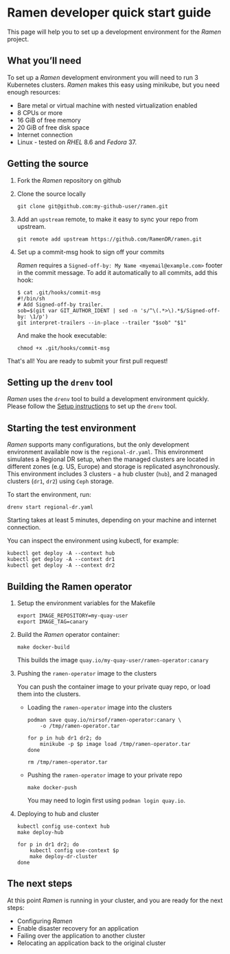 <!--
SPDX-FileCopyrightText: The RamenDR authors
SPDX-License-Identifier: Apache-2.0
-->

# Ramen developer quick start guide

This page will help you to set up a development environment for the
*Ramen* project.

## What you’ll need

To set up a *Ramen* development environment you will need to run 3
Kubernetes clusters. *Ramen* makes this easy using minikube, but you need
enough resources:

- Bare metal or virtual machine with nested virtualization enabled
- 8 CPUs or more
- 16 GiB of free memory
- 20 GiB of free disk space
- Internet connection
- Linux - tested on *RHEL* 8.6 and *Fedora* 37.

## Getting the source

1. Fork the *Ramen* repository on github

1. Clone the source locally

   ```
   git clone git@github.com:my-github-user/ramen.git
   ```

1. Add an `upstream` remote, to make it easy to sync your repo from
   upstream.

   ```
   git remote add upstream https://github.com/RamenDR/ramen.git
   ```

1. Set up a commit-msg hook to sign off your commits

   *Ramen* requires a `Signed-off-by: My Name <myemail@example.com>`
   footer in the commit message. To add it automatically to all commits,
   add this hook:

   ```
   $ cat .git/hooks/commit-msg
   #!/bin/sh
   # Add Signed-off-by trailer.
   sob=$(git var GIT_AUTHOR_IDENT | sed -n 's/^\(.*>\).*$/Signed-off-by: \1/p')
   git interpret-trailers --in-place --trailer "$sob" "$1"
   ```

   And make the hook executable:

   ```
   chmod +x .git/hooks/commit-msg
   ```

That's all! You are ready to submit your first pull request!

## Setting up the `drenv` tool

*Ramen* uses the `drenv` tool to build a development environment
quickly. Please follow the
[Setup instructions](https://github.com/RamenDR/ramen/tree/main/test#setup)
to set up the `drenv` tool.

## Starting the test environment

*Ramen* supports many configurations, but the only development
environment available now is the `regional-dr.yaml`. This environment
simulates a Regional DR setup, when the managed clusters are located in
different zones (e.g. US, Europe) and storage is replicated
asynchronously. This environment includes 3 clusters - a hub cluster
(`hub`), and 2 managed clusters (`dr1`, `dr2`) using `Ceph` storage.

To start the environment, run:

```
drenv start regional-dr.yaml
```

Starting takes at least 5 minutes, depending on your machine and
internet connection.

You can inspect the environment using kubectl, for example:

```
kubectl get deploy -A --context hub
kubectl get deploy -A --context dr1
kubectl get deploy -A --context dr2
```

## Building the Ramen operator

1. Setup the environment variables for the Makefile

   ```
   export IMAGE_REPOSITORY=my-quay-user
   export IMAGE_TAG=canary
   ```

1. Build the *Ramen* operator container:

   ```
   make docker-build
   ```

   This builds the image `quay.io/my-quay-user/ramen-operator:canary`

1. Pushing the `ramen-operator` image to the clusters

   You can push the container image to your private quay repo, or load
   them into the clusters.

    - Loading the `ramen-operator` image into the clusters

      ```
      podman save quay.io/nirsof/ramen-operator:canary \
          -o /tmp/ramen-operator.tar

      for p in hub dr1 dr2; do
          minikube -p $p image load /tmp/ramen-operator.tar
      done

      rm /tmp/ramen-operator.tar
      ```

    - Pushing the `ramen-operator` image to your private repo

      ```
      make docker-push
      ```

      You may need to login first using `podman login quay.io`.

1. Deploying to hub and cluster

   ```
   kubectl config use-context hub
   make deploy-hub

   for p in dr1 dr2; do
       kubectl config use-context $p
       make deploy-dr-cluster
   done
   ```

## The next steps

At this point *Ramen* is running in your cluster, and you are ready for
the next steps:

- Configuring *Ramen*
- Enable disaster recovery for an application
- Failing over the application to another cluster
- Relocating an application back to the original cluster
